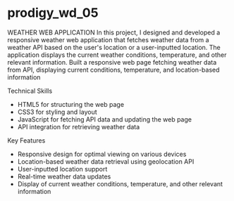 # prodigy_wd_05

WEATHER WEB APPLICATION
In this project, I designed and developed a responsive weather web application that fetches weather data from a weather API based on the user's location or a user-inputted location. The application displays the current weather conditions, temperature, and other relevant information.
Built a responsive web page fetching weather data from API, displaying current conditions, temperature, and location-based information

Technical Skills

- HTML5 for structuring the web page
- CSS3 for styling and layout
- JavaScript for fetching API data and updating the web page
- API integration for retrieving weather data

Key Features

- Responsive design for optimal viewing on various devices
- Location-based weather data retrieval using geolocation API
- User-inputted location support
- Real-time weather data updates
- Display of current weather conditions, temperature, and other relevant information
